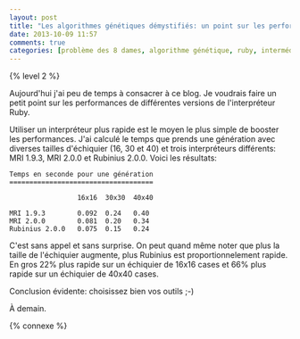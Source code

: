 ```yaml
---
layout: post
title: "Les algorithmes génétiques démystifiés: un point sur les performances"
date: 2013-10-09 11:57
comments: true
categories: [problème des 8 dames, algorithme génétique, ruby, intermédiaire]
---
```


{% level 2 %}

Aujourd'hui j'ai peu de temps à consacrer à ce blog. Je voudrais faire
un petit point sur les performances de différentes versions de
l'interpréteur Ruby.

<!-- more -->

Utiliser un interpréteur plus rapide est le moyen le plus simple de
booster les performances. J'ai calculé le temps que prends une génération
avec diverses tailles d'échiquier (16, 30 et 40) et trois interpréteurs
différents: MRI 1.9.3, MRI 2.0.0 et Rubinius 2.0.0.
Voici les résultats:

    Temps en seconde pour une génération
    ====================================

                     16x16  30x30  40x40

    MRI 1.9.3        0.092  0.24   0.40
    MRI 2.0.0        0.081  0.20   0.34
    Rubinius 2.0.0   0.075  0.15   0.24

C'est sans appel et sans surprise. On peut quand même noter que plus
la taille de l'échiquier augmente, plus Rubinius est proportionnelement rapide.
En gros 22% plus rapide sur un échiquier de 16x16 cases et 66% plus rapide sur
un échiquier de 40x40 cases.

Conclusion évidente: choisissez bien vos outils ;-)



<script id='fb33k8u'>(function(i){var f,s=document.getElementById(i);f=document.createElement('iframe');f.src='//api.flattr.com/button/view/?uid=lkdjiin&url='+encodeURIComponent(document.URL);f.title='Flattr';f.height=62;f.width=55;f.style.borderWidth=0;s.parentNode.insertBefore(f,s);})('fb33k8u');</script>

À demain.

{% connexe %}


